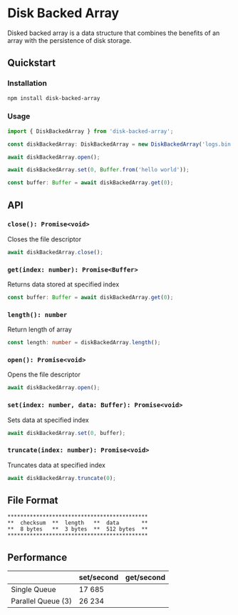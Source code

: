 # Disk Backed Array

Disked backed array is a data structure that combines the benefits of an array with the persistence of disk storage.

## Quickstart

### Installation

```bash
npm install disk-backed-array
```

### Usage

```typescript
import { DiskBackedArray } from 'disk-backed-array';

const diskBackedArray: DiskBackedArray = new DiskBackedArray('logs.bin');

await diskBackedArray.open();

await diskBackedArray.set(0, Buffer.from('hello world'));

const buffer: Buffer = await diskBackedArray.get(0);
```

## API

### `close(): Promise<void>`

Closes the file descriptor

```typescript
await diskBackedArray.close();
```

### `get(index: number): Promise<Buffer>`

Returns data stored at specified index

```typescript
const buffer: Buffer = await diskBackedArray.get(0);
```

### `length(): number`

Return length of array

```typescript
const length: number = diskBackedArray.length();
```

### `open(): Promise<void>`

Opens the file descriptor

```typescript
await diskBackedArray.open();
```

### `set(index: number, data: Buffer): Promise<void>`

Sets data at specified index

```typescript
await diskBackedArray.set(0, buffer);
```

### `truncate(index: number): Promise<void>`

Truncates data at specified index

```typescript
await diskBackedArray.truncate(0);
```

## File Format

```
********************************************
**  checksum  **  length   **  data       **
**  8 bytes   **  3 bytes  **  512 bytes  **
********************************************
```

## Performance

|                    | set/second | get/second |
| ------------------ | ---------- | ---------- |
| Single Queue       | 17 685     |            |
| Parallel Queue (3) | 26 234     |            |
